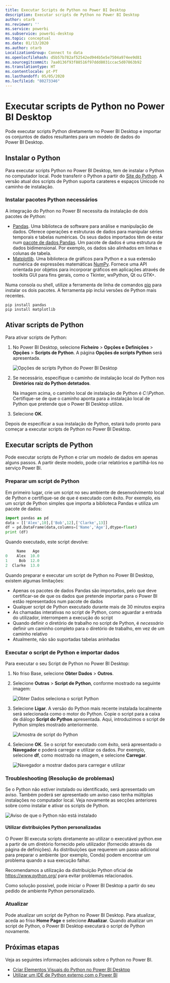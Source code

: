 ```yaml
---
title: Executar Scripts de Python no Power BI Desktop
description: Executar scripts de Python no Power BI Desktop
author: otarb
ms.reviewer: ''
ms.service: powerbi
ms.subservice: powerbi-desktop
ms.topic: conceptual
ms.date: 01/13/2020
ms.author: otarb
LocalizationGroup: Connect to data
ms.openlocfilehash: d5b57b782af52542ed944b5e5e7504a974ee9d81
ms.sourcegitcommit: 7aa0136f93f88516f97ddd8031ccac5d07863b92
ms.translationtype: HT
ms.contentlocale: pt-PT
ms.lasthandoff: 05/05/2020
ms.locfileid: "80273346"
---
```

# <a name="run-python-scripts-in-power-bi-desktop"></a>Executar scripts de Python no Power BI Desktop

Pode executar scripts Python diretamente no Power BI Desktop e importar os conjuntos de dados resultantes para um modelo de dados do Power BI Desktop.

## <a name="install-python"></a>Instalar o Python

Para executar scripts Python no Power BI Desktop, tem de instalar o Python no computador local. Pode transferir o Python a partir do [Site do Python](https://www.python.org/). A versão atual dos scripts de Python suporta carateres e espaços Unicode no caminho de instalação.

### <a name="install-required-python-packages"></a>Instalar pacotes Python necessários

A integração do Python no Power BI necessita da instalação de dois pacotes de Python:

* [Pandas](https://pandas.pydata.org/). Uma biblioteca de software para análise e manipulação de dados. Oferece operações e estruturas de dados para manipular séries temporais e tabelas numéricas. Os seus dados importados têm de estar num [pacote de dados Pandas](https://www.tutorialspoint.com/python_pandas/python_pandas_dataframe.htm). Um pacote de dados é uma estrutura de dados bidimensional. Por exemplo, os dados são alinhados em linhas e colunas de tabela.
* [Matplotlib](https://matplotlib.org/). Uma biblioteca de gráficos para Python e a sua extensão numérica de expressões matemáticas [NumPy](https://www.numpy.org/). Fornece uma API orientada por objetos para incorporar gráficos em aplicações através de toolkits GUI para fins gerais, como o Tkinter, wxPython, Qt ou GTK+.

Numa consola ou shell, utilize a ferramenta de linha de comandos [pip](https://pip.pypa.io/en/stable/) para instalar os dois pacotes. A ferramenta pip inclui versões de Python mais recentes.

```CMD
pip install pandas
pip install matplotlib
```

## <a name="enable-python-scripting"></a>Ativar scripts de Python

Para ativar scripts de Python:

1. No Power BI Desktop, selecione **Ficheiro** > **Opções e Definições** > **Opções** > **Scripts de Python**. A página **Opções de scripts Python** será apresentada.

   ![Opções de scripts Python do Power BI Desktop](media/desktop-python-scripts/python-scripts-7.png)

1. Se necessário, especifique o caminho de instalação local do Python nos **Diretórios raiz do Python detetados**.

   Na imagem acima, o caminho local de instalação de Python é *C:\Python*. Certifique-se de que o caminho aponta para a instalação local de Python que pretende que o Power BI Desktop utilize.

1. Selecione **OK**.

Depois de especificar a sua instalação de Python, estará tudo pronto para começar a executar scripts de Python no Power BI Desktop.

## <a name="run-python-scripts"></a>Executar scripts de Python

Pode executar scripts de Python e criar um modelo de dados em apenas alguns passos. A partir deste modelo, pode criar relatórios e partilhá-los no serviço Power BI.

### <a name="prepare-a-python-script"></a>Preparar um script de Python

Em primeiro lugar, crie um script no seu ambiente de desenvolvimento local de Python e certifique-se de que é executado com êxito. Por exemplo, eis um script de Python simples que importa a biblioteca Pandas e utiliza um pacote de dados:

```python
import pandas as pd
data = [['Alex',10],['Bob',12],['Clarke',13]]
df = pd.DataFrame(data,columns=['Name','Age'],dtype=float)
print (df)
```

Quando executado, este script devolve:

```python
     Name   Age
0    Alex  10.0
1     Bob  12.0
2  Clarke  13.0
```

Quando preparar e executar um script de Python no Power BI Desktop, existem algumas limitações:

* Apenas os pacotes de dados Pandas são importados, pelo que deve certificar-se de que os dados que pretende importar para o Power BI estão representados num pacote de dados
* Qualquer script de Python executado durante mais de 30 minutos expira
* As chamadas interativas no script de Python, como aguardar a entrada do utilizador, interrompem a execução do script
* Quando definir o diretório de trabalho no script de Python, é *necessário* definir um caminho completo para o diretório de trabalho, em vez de um caminho relativo
* Atualmente, não são suportadas tabelas aninhadas

### <a name="run-your-python-script-and-import-data"></a>Executar o script de Python e importar dados

Para executar o seu Script de Python no Power BI Desktop:

1. No friso Base, selecione **Obter Dados** > **Outros**.

1. Selecione **Outras** > **Script de Python**, conforme mostrado na seguinte imagem:

   ![Obter Dados seleciona o script Python](media/desktop-python-scripts/python-scripts-1.png)

1. Selecione **Ligar**. A versão do Python mais recente instalada localmente será selecionada como o motor do Python. Copie o script para a caixa de diálogo **Script do Python** apresentada. Aqui, introduzimos o script de Python simples mostrado anteriormente.

   ![Amostra de script do Python](media/desktop-python-scripts/python-scripts-6.png)

1. Selecione **OK**. Se o script for executado com êxito, será apresentado o **Navegador** e poderá carregar e utilizar os dados. Por exemplo, selecione **df**, como mostrado na imagem, e selecione **Carregar**.

   ![Navegador a mostrar dados para carregar e utilizar](media/desktop-python-scripts/python-scripts-5.png) 

### <a name="troubleshooting"></a>Troubleshooting (Resolução de problemas)

Se o Python não estiver instalado ou identificado, será apresentado um aviso. Também poderá ser apresentado um aviso caso tenha múltiplas instalações no computador local. Veja novamente as secções anteriores sobre como instalar e ativar os scripts de Python.

![Aviso de que o Python não está instalado](media/desktop-python-scripts/python-scripts-3.png)

#### <a name="using-custom-python-distributions"></a>Utilizar distribuições Python personalizadas

O Power BI executa scripts diretamente ao utilizar o executável python.exe a partir de um diretório fornecido pelo utilizador (fornecido através da página de definições). As distribuições que requerem um passo adicional para preparar o ambiente (por exemplo, Conda) podem encontrar um problema quando a sua execução falhar.

Recomendamos a utilização da distribuição Python oficial de https://www.python.org/ para evitar problemas relacionados.

Como solução possível, pode iniciar o Power BI Desktop a partir do seu pedido de ambiente Python personalizado.

### <a name="refresh"></a>Atualizar

Pode atualizar um script de Python no Power BI Desktop. Para atualizar, aceda ao friso **Home Page** e selecione **Atualizar**. Quando atualizar um script de Python, o Power BI Desktop executará o script de Python novamente.

## <a name="next-steps"></a>Próximas etapas

Veja as seguintes informações adicionais sobre o Python no Power BI.

* [Criar Elementos Visuais do Python no Power BI Desktop](desktop-python-visuals.md)
* [Utilizar um IDE de Python externo com o Power BI](desktop-python-ide.md)
